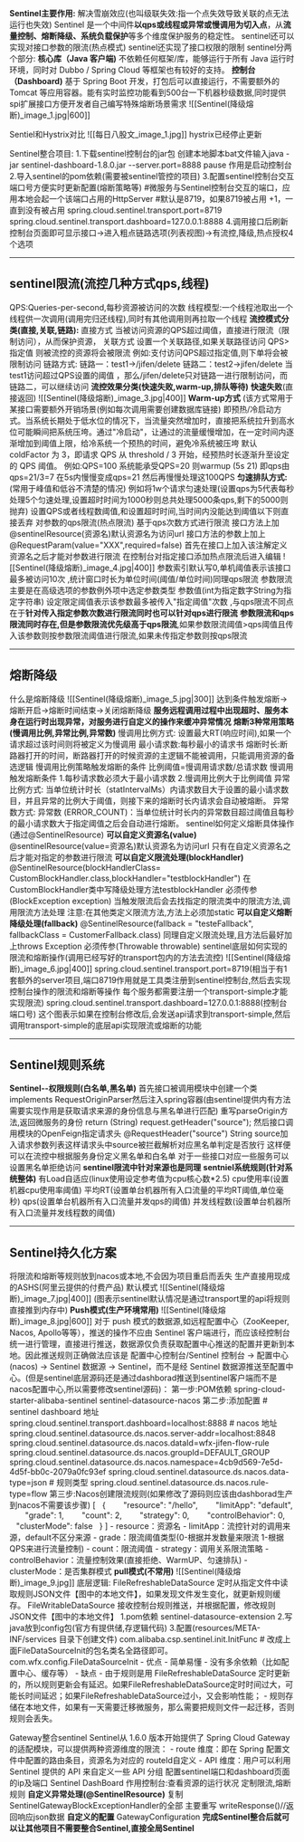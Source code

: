 **Sentinel主要作用:**
	解决雪崩效应(也叫级联失效:指一个点失效导致关联的点无法运行也失效)
	Sentinel 是一个中间件**以qps或线程或异常或慢调用为切入点**，从**流量控制、熔断降级、系统负载保护**等多个维度保护服务的稳定性。
	sentinel还可以实现对接口参数的限流(热点模式)
	sentinel还实现了接口权限的限制
sentinel分两个部分:
	**核心库（Java 客户端)** 不依赖任何框架/库，能够运行于所有 Java 运行时环境，同时对 Dubbo / Spring Cloud 等框架也有较好的支持。
	**控制台（Dashboard)** 基于 Spring Boot 开发，打包后可以直接运行，不需要额外的 Tomcat 等应用容器。能有实时监控功能看到500台一下机器秒级数据,同时提供spi扩展接口方便开发者自己编写特殊熔断场景需求
	![[Sentinel(降级熔断)_image_1.jpg|600]]

Sentiel和Hystrix对比
	![[每日八股文_image_1.jpg]]
	hystrix已经停止更新

Sentinel整合项目:
	1.下载sentinel控制台的jar包
	创建本地脚本bat文件输入java -jar sentinel-dashboard-1.8.0.jar --server.port=8888
	pause
	作用是启动控制台
	2.导入sentinel的pom依赖(需要被sentinel管控的项目)
	3.配置sentinel控制台交互端口号方便实时更新配置(熔断策略等)
	\#微服务与Sentinel控制台交互的端口，应用本地会起一个该端口占用的HttpServer
	\#默认是8719，如果8719被占用 +1，一直到没有被占用
	spring.cloud.sentinel.transport.port=8719
	spring.cloud.sentinel.transport.dashboard=127.0.0.1:8888
	4.调用接口后刷新控制台页面即可显示接口->进入粗点链路选项(列表视图)->有流控,降级,热点授权4个选项

---
## sentinel限流(流控几种方式qps,线程)
QPS:Queries-per-second,每秒资源被访问的次数
线程模型:一个线程池取出一个线程供一次调用(调用完归还线程),同时有其他调用则再拉取一个线程
**流控模式分类(直接,关联,链路):**
	直接方式
		当被访问资源的QPS超过阈值，直接进行限流（限制访问），从而保护资源，
	关联方式
		设置一个关联路径,如果关联路径访问 QPS>指定值 则被流控的资源将会被限流
		例如:支付访问QPS超过指定值,则下单将会被限制访问
	链路方式:
		链路一：test1->/jifen/delete
		链路二：test2->jifen/delete
		当test1访问超过QPS设置的阈值 ，那么/jifen/delete只对链路一进行限制访问，而链路二，可以继续访问
**流控效果分类(快速失败,warm-up,排队等待)**
	**快速失败**(直接返回)
	![[Sentinel(降级熔断)_image_3.jpg|400]]
	**Warm-up方式**
		(该方式常用于某接口需要额外开销场景(例如每次调用需要创建数据库链接)
		即预热/冷启动方式。当系统长期处于低水位的情况下，当流量突然增加时，直接把系统拉升到高水位可能瞬间把系统压垮。通过"冷启动"，让通过的流量缓慢增加，在一定时间内逐渐增加到阈值上限，给冷系统一个预热的时间，避免冷系统被压垮
		默认 coldFactor 为 3，即请求 QPS 从 threshold / 3 开始，经预热时长逐渐升至设定的 QPS 阈值。
		例如:QPS=100 系统能承受QPS=20 则warmup (5s 21) 即qps由qps=21/3=7 在5s内慢慢变成qps=21
		然后再慢慢处理这100QPS
	**匀速排队方式:**
		(常用于峰值和低谷不清楚的情况)
		例如将1w个请求匀速处理(设置qps为5代表每秒处理5个匀速处理,设置超时时间为1000秒则总共处理5000条qps,剩下的5000则抛弃)
		设置QPS或者线程数阈值,和设置超时时间,当时间内没能达到阈值以下则直接丢弃
对参数的qps限流(热点限流)
	基于qps次数方式进行限流
	接口方法上加@sentinelResource(资源名)默认资源名为访问url
	接口方法的参数上加上@RequestParam(value="XXX",required=false)
	首先在接口上加入该注解定义资源名之后才能对参数进行限流
	在控制台对指定接口添加热点限流后进入编辑
	![[Sentinel(降级熔断)_image_4.jpg|400]]
	参数索引默认写0,单机阈值表示该接口最多被访问10次
	,统计窗口时长为单位时间(阈值/单位时间)同理qps限流
	参数限流主要是在高级选项的参数例外项中选定参数类型
	参数值(int为指定数字String为指定字符串) 设定限定阈值表示该参数最多被传入"指定阈值"次数
	,与qps限流不同点在于**针对传入指定参数次数进行限流同时也可以针对qps进行限流**
	**参数限流和qps限流同时存在,但是参数限流优先级高于qps限流**,如果参数限流阈值>qps阈值且传入该参数则按参数限流阈值进行限流,如果未传指定参数则按qps限流

---
## **熔断降级**
什么是熔断降级
	![[Sentinel(降级熔断)_image_5.jpg|300]]
	达到条件触发熔断->熔断开启->熔断时间结束->关闭熔断降级
	**服务远程调用过程中出现超时、服务本身在运行时出现异常，对服务进行自定义的操作来缓冲异常情况**
**熔断3种常用策略(慢调用比例,异常比例,异常数)**
	慢调用比例方式:
		设置最大RT(响应时间),如果一个请求超过该时间则将被定义为慢调用
		最小请求数:每秒最小的请求书
		熔断时长:断路器打开的时间，断路器打开的时候资源的主逻辑不能被调用，只能调用资源的备选逻辑
		慢调用比例策略触发熔断的条件
		比例阈值=慢调用请求数/总请求数
		慢调用触发熔断条件
		1.每秒请求数必须大于最小请求数
		2.慢调用比例大于比例阈值
	异常比例方式:
		当单位统计时长（statIntervalMs）内请求数目大于设置的最小请求数目，并且异常的比例大于阈值，则接下来的熔断时长内请求会自动被熔断。
	异常数方式:
		异常数 (ERROR_COUNT)：当单位统计时长内的异常数目超过阈值且每秒的最小请求数大于指定阈值之后会自动进行熔断。
sentinel如何定义熔断具体操作(通过@SentinelResource)
	**可以自定义资源名(value)**
	@sentinelResource(value=资源名)默认资源名为访问url
	只有在自定义资源名之后才能对指定的参数进行限流
	**可以自定义限流处理(blockHandler)**
	@SentinelResource(blockHandlerClass= CustomBlockHandler.class,blockHandler="testblockHandler")
	在CustomBlockHandler类中写降级处理方法testblockHandler
	必须传参(BlockException exception)
	当触发限流后会去找指定的限流类中的限流方法,调用限流方法处理
	注意:在其他类定义限流方法,方法上必须加static
	**可以自定义熔断降级处理(fallback)**
	@SentinelResource(fallback = "testeFallback",
	fallbackClass = CustomerFallback.class)
	同理自定义限流处理,且方法后最好加上throws Exception
	必须传参(Throwable throwable)
sentinel底层如何实现的限流和熔断操作(调用已经写好的transport包内的方法去流控)
	![[Sentinel(降级熔断)_image_6.jpg|400]]
	spring.cloud.sentinel.transport.port=8719(相当于有1套额外的server项目,端口8719作用就是工具类注册到sentinel控制台,然后去实现控制台操作的限流和熔断等操作 每个服务都需要注册一个transport-simple才能实现限流)
	spring.cloud.sentinel.transport.dashboard=127.0.0.1:8888(控制台端口号)
	这个图表示如果在控制台修改后,会发送api请求到transport-simple,然后调用transport-simple的底层api实现限流或熔断的功能

---
## Sentinel规则系统
**Sentinel--权限规则(白名单,黑名单)**
	首先接口被调用模块中创建一个类implements RequestOriginParser然后注入spring容器(由sentinel提供内有方法需要实现作用是获取请求来源的身份信息与黑名单进行匹配)
	重写parseOrigin方法,返回微服务的身份
	return (String) request.getHeader("source");
	然后接口调用模块的OpenFeign指定请求头
	@RequestHeader("source") String source加入请求参数列表这样请求头中source被拦截解析对应黑名单判定是否放行
	这样便可以在流控中根据服务身份定义黑名单和白名单
	对于一些接口对应一些服务可以设置黑名单拒绝访问
	**sentinel限流中针对来源也是同理**
**sentniel系统规则(针对系统整体)**
	有Load自适应(linux使用设定参考值为cpu核心数*2.5)
	cpu使用率(设置机器cpu使用率阈值)
	平均RT(设置单台机器所有入口流量的平均RT阈值,单位毫秒)
	qps(设置单台机器所有入口流量并发qps的阈值)
	并发线程数(设置单台机器所有入口流量并发线程数的阈值)

---
## Sentinel持久化方案
将限流和熔断等规则放到nacos或本地,不会因为项目重启而丢失
生产直接用现成的ASHS(阿里云提供的付费产品)
默认模式
![[Sentinel(降级熔断)_image_7.jpg|400]]
(图表示sentinel默认情况是通过transport里的api将规则直接推到内存中)
**Push模式(生产环境常用)**
	![[Sentinel(降级熔断)_image_8.jpg|600]]
	对于 push 模式的数据源,如远程配置中心（ZooKeeper, Nacos, Apollo等等），推送的操作不应由 Sentinel 客户端进行，而应该经控制台统一进行管理，直接进行推送，数据源仅负责获取配置中心推送的配置并更新到本地。因此推送规则正确做法应该是 配置中心控制台/Sentinel 控制台 → 配置中心(nacos) → Sentinel 数据源 → Sentinel，而不是经 Sentinel 数据源推送至配置中心。(但是sentinel底层源码还是通过dashborad推送到sentinel客户端而不是nacos配置中心,所以需要修改sentinel源码)：
	第一步:POM依赖
	spring-cloud-starter-alibaba-sentinel
	sentinel-datasource-nacos
	第二步:添加配置
	\# sentinel dashboard 地址
	spring.cloud.sentinel.transport.dashboard=localhost:8888
	\# nacos 地址
	spring.cloud.sentinel.datasource.ds.nacos.server-addr=localhost:8848
	spring.cloud.sentinel.datasource.ds.nacos.dataId=wfx-jifen-flow-rule
	spring.cloud.sentinel.datasource.ds.nacos.groupId=DEFAULT_GROUP
	spring.cloud.sentinel.datasource.ds.nacos.namespace=4cb9d569-7e5d-4d5f-bb0c-2079a0fc93ef
	spring.cloud.sentinel.datasource.ds.nacos.data-type=json
	\# 规则类型
	spring.cloud.sentinel.datasource.ds.nacos.rule-type=flow
	第三步:Nacos创建限流规则(如果修改了源码则应该由dashborad生产到nacos不需要该步骤)
	\[
	  {
	       "resource": "/hello",
	       "limitApp": "default",
	       "grade": 1,
	       "count": 2,
	       "strategy": 0,
	       "controlBehavior": 0,
	       "clusterMode": false
	  }
	]
	-   resource：资源名
	-   limitApp：流控针对的调用来源，default不区分来源
	-   grade：限流阈值类型(0-根据并发数量来限流 1-根据QPS来进行流量控制)
	-   count：限流阈值
	-   strategy：调用关系限流策略
	-   controlBehavior：流量控制效果(直接拒绝、WarmUP、匀速排队)
	-   clusterMode：是否集群模式
**pull模式(不常用)**
	![[Sentinel(降级熔断)_image_9.jpg]]
	底层逻辑:
	FileRefreshableDataSource 定时从指定文件中读取规则JSON文件【图中的本地文件】，如果发现文件发生变化，就更新规则缓存。
	FileWritableDataSource 接收控制台规则推送，并根据配置，修改规则JSON文件【图中的本地文件】
	1.pom依赖
	sentinel-datasource-extension
	2.写java放到config包(官方有提供储,存逻辑代码)
	3.配置(resources/META-INF/services 目录下创建文件)
	com.alibaba.csp.sentinel.init.InitFunc
	\# 改成上面FileDataSourceInit的包名类名全路径即可。
	com.wfx.config.FileDataSourceInit
	-   优点
	-   简单易懂
	-   没有多余依赖（比如配置中心、缓存等）
	-   缺点
	-   由于规则是用 FileRefreshableDataSource 定时更新的，所以规则更新会有延迟。如果FileRefreshableDataSource定时时间过大，可能长时间延迟；如果FileRefreshableDataSource过小，又会影响性能；
	-   规则存储在本地文件，如果有一天需要迁移微服务，那么需要把规则文件一起迁移，否则规则会丢失。

Gateway整合sentinel
	Sentinel从 1.6.0 版本开始提供了 Spring Cloud Gateway 的适配模块，可以提供两种资源维度的限流：
	-   route 维度：即在 Spring 配置文件中配置的路由条目，资源名为对应的 routeId自定义
	-   API 维度：用户可以利用 Sentinel 提供的 API 来自定义一些 API 分组
	配置sentinel端口和dashboard页面的ip及端口
	Sentinel DashBoard 作用控制台:查看资源的运行状况 定制限流,熔断规则
	**自定义异常处理(@SentinelResource)**
	复制SentinelGatewayBlockExceptionHandler的全部
	主要重写 writeResponse()//返回响应json数据
	**自定义的配置**
	GatewayConfiguration
	**完成Sentinel整合后就可以让其他项目不需要整合Sentinel,直接全局Sentinel**